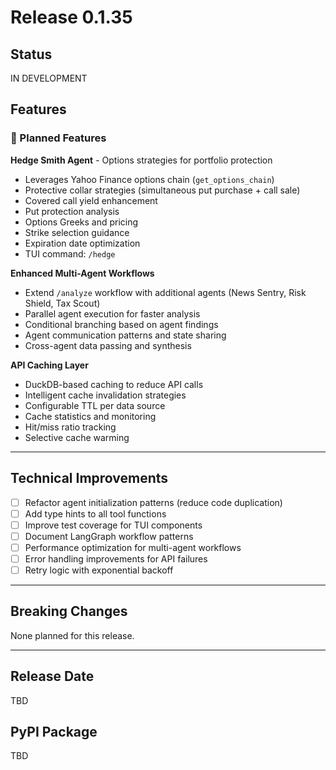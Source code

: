# Release 0.1.35

## Status
IN DEVELOPMENT

## Features

### 🚧 Planned Features

**Hedge Smith Agent** - Options strategies for portfolio protection
- Leverages Yahoo Finance options chain (`get_options_chain`)
- Protective collar strategies (simultaneous put purchase + call sale)
- Covered call yield enhancement
- Put protection analysis
- Options Greeks and pricing
- Strike selection guidance
- Expiration date optimization
- TUI command: `/hedge`

**Enhanced Multi-Agent Workflows**
- Extend `/analyze` workflow with additional agents (News Sentry, Risk Shield, Tax Scout)
- Parallel agent execution for faster analysis
- Conditional branching based on agent findings
- Agent communication patterns and state sharing
- Cross-agent data passing and synthesis

**API Caching Layer**
- DuckDB-based caching to reduce API calls
- Intelligent cache invalidation strategies
- Configurable TTL per data source
- Cache statistics and monitoring
- Hit/miss ratio tracking
- Selective cache warming

---

## Technical Improvements

- [ ] Refactor agent initialization patterns (reduce code duplication)
- [ ] Add type hints to all tool functions
- [ ] Improve test coverage for TUI components
- [ ] Document LangGraph workflow patterns
- [ ] Performance optimization for multi-agent workflows
- [ ] Error handling improvements for API failures
- [ ] Retry logic with exponential backoff

---

## Breaking Changes

None planned for this release.

---

## Release Date
TBD

## PyPI Package
TBD
